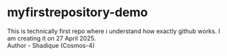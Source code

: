 # myfirstrepository-demo
This is technically first repo where i understand how exactly github works. I am creating it on 27 April 2025.
<br>
Author - Shadique (Cosmos-4)
